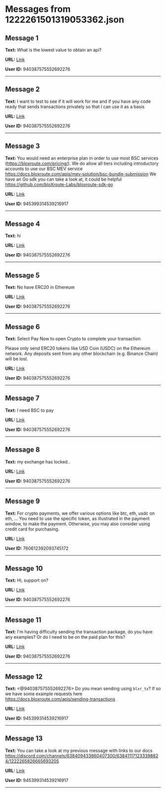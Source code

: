 # Messages from 1222261501319053362.json

## Message 1

**Text:** What is the lowest value to obtain an api?

**URL:** [Link](https://discord.com/channels/638409433860407300/638411171233398824/1222261501319053362)

**User ID:** 940387575552692276

---

## Message 2

**Text:** I want to test to see if it will work for me and if you have any code ready that sends transactions privately so that I can use it as a basis

**URL:** [Link](https://discord.com/channels/638409433860407300/638411171233398824/1222261636849598574)

**User ID:** 940387575552692276

---

## Message 3

**Text:** You would need an enterprise plan in order to use most BSC services (https://bloxroute.com/pricing/). We do allow all tiers including introductory accounts to use our BSC MEV service https://docs.bloxroute.com/apis/mev-solution/bsc-bundle-submission
We have an Go sdk you can take a look at, it could be helpful https://github.com/bloXroute-Labs/bloxroute-sdk-go

**URL:** [Link](https://discord.com/channels/638409433860407300/638411171233398824/1222265826665693205)

**User ID:** 945399314539216917

---

## Message 4

**Text:** hi

**URL:** [Link](https://discord.com/channels/638409433860407300/638411171233398824/1222274457242959973)

**User ID:** 940387575552692276

---

## Message 5

**Text:** No have ERC20 in Ethereum

**URL:** [Link](https://discord.com/channels/638409433860407300/638411171233398824/1222274497877377177)

**User ID:** 940387575552692276

---

## Message 6

**Text:** Select Pay Now to open Crypto to complete your transaction

Please only send ERC20 tokens like USD Coin (USDC) on the Ethereum network. Any deposits sent from any other blockchain (e.g. Binance Chain) will be lost.

**URL:** [Link](https://discord.com/channels/638409433860407300/638411171233398824/1222274527354949673)

**User ID:** 940387575552692276

---

## Message 7

**Text:** I need BSC to pay

**URL:** [Link](https://discord.com/channels/638409433860407300/638411171233398824/1222274545579200554)

**User ID:** 940387575552692276

---

## Message 8

**Text:** my exchange has locked..

**URL:** [Link](https://discord.com/channels/638409433860407300/638411171233398824/1222274574125891736)

**User ID:** 940387575552692276

---

## Message 9

**Text:** For crypto payments, we offer various options like btc, eth, usdc on eth, ...
You need to use the specific token, as illustrated in the payment window, to make the payment.
Otherwise, you may also consider using credit card for purchasing.

**URL:** [Link](https://discord.com/channels/638409433860407300/638411171233398824/1222295160826892388)

**User ID:** 760612392093745172

---

## Message 10

**Text:** Hi, support on?

**URL:** [Link](https://discord.com/channels/638409433860407300/638411171233398824/1222331038194339872)

**User ID:** 940387575552692276

---

## Message 11

**Text:** I'm having difficulty sending the transaction package, do you have any examples? Or do I need to be on the paid plan for this?

**URL:** [Link](https://discord.com/channels/638409433860407300/638411171233398824/1222331383389618268)

**User ID:** 940387575552692276

---

## Message 12

**Text:** <@940387575552692276> Do you mean sending using `blxr_tx`? If so we have some example requests here https://docs.bloxroute.com/apis/sending-transactions

**URL:** [Link](https://discord.com/channels/638409433860407300/638411171233398824/1222354369878429776)

**User ID:** 945399314539216917

---

## Message 13

**Text:** You can take a look at my previous message with links to our docs https://discord.com/channels/638409433860407300/638411171233398824/1222265826665693205

**URL:** [Link](https://discord.com/channels/638409433860407300/638411171233398824/1222362689959891006)

**User ID:** 945399314539216917

---

